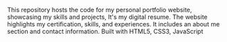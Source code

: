This repository hosts the code for my personal portfolio website, showcasing my skills and projects, It's my digital resume.
The website highlights my certification, skills, and experiences. It includes an about me section and contact information.
Built with HTML5, CSS3, JavaScript
